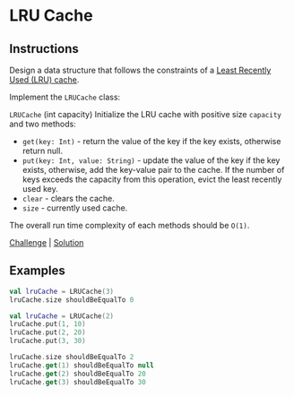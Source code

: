 # LRU Cache

## Instructions

Design a data structure that follows the constraints of a 
[Least Recently Used (LRU) cache](https://en.wikipedia.org/wiki/Cache_replacement_policies#LRU).

Implement the `LRUCache` class:

`LRUCache` (int capacity) Initialize the LRU cache with positive size `capacity` and two methods:
- `get(key: Int)` - return the value of the key if the key exists, otherwise return null.
- `put(key: Int, value: String)` - update the value of the key if the key exists, otherwise, add the key-value pair 
to the cache. If the number of keys exceeds the capacity from this operation, evict the least recently used key.
- `clear` - clears the cache.
- `size` - currently used cache.

The overall run time complexity of each methods should be `O(1)`.

[Challenge](Challenge.kt) | [Solution](Solution.kt)

## Examples

```kotlin
val lruCache = LRUCache(3)
lruCache.size shouldBeEqualTo 0
```

```kotlin
val lruCache = LRUCache(2)
lruCache.put(1, 10)
lruCache.put(2, 20)
lruCache.put(3, 30)

lruCache.size shouldBeEqualTo 2
lruCache.get(1) shouldBeEqualTo null
lruCache.get(2) shouldBeEqualTo 20
lruCache.get(3) shouldBeEqualTo 30
```
